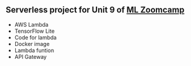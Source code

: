 ## Serverless project for Unit 9 of [ML Zoomcamp](https://github.com/alexeygrigorev/mlbookcamp-code/tree/master/course-zoomcamp/09-serverless)

* AWS Lambda
* TensorFlow Lite
* Code for lambda 
* Docker image
* Lambda funtion
* API Gateway
